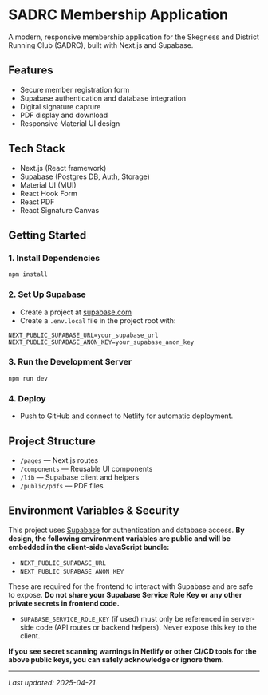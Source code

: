 # SADRC Membership Application

A modern, responsive membership application for the Skegness and District Running Club (SADRC), built with Next.js and Supabase.

## Features
- Secure member registration form
- Supabase authentication and database integration
- Digital signature capture
- PDF display and download
- Responsive Material UI design

## Tech Stack
- Next.js (React framework)
- Supabase (Postgres DB, Auth, Storage)
- Material UI (MUI)
- React Hook Form
- React PDF
- React Signature Canvas

## Getting Started

### 1. Install Dependencies
```
npm install
```

### 2. Set Up Supabase
- Create a project at [supabase.com](https://supabase.com)
- Create a `.env.local` file in the project root with:
```
NEXT_PUBLIC_SUPABASE_URL=your_supabase_url
NEXT_PUBLIC_SUPABASE_ANON_KEY=your_supabase_anon_key
```

### 3. Run the Development Server
```
npm run dev
```

### 4. Deploy
- Push to GitHub and connect to Netlify for automatic deployment.

## Project Structure
- `/pages` — Next.js routes
- `/components` — Reusable UI components
- `/lib` — Supabase client and helpers
- `/public/pdfs` — PDF files

## Environment Variables & Security

This project uses [Supabase](https://supabase.com) for authentication and database access. **By design, the following environment variables are public and will be embedded in the client-side JavaScript bundle:**

- `NEXT_PUBLIC_SUPABASE_URL`
- `NEXT_PUBLIC_SUPABASE_ANON_KEY`

These are required for the frontend to interact with Supabase and are safe to expose. **Do not share your Supabase Service Role Key or any other private secrets in frontend code.**

- `SUPABASE_SERVICE_ROLE_KEY` (if used) must only be referenced in server-side code (API routes or backend helpers). Never expose this key to the client.

**If you see secret scanning warnings in Netlify or other CI/CD tools for the above public keys, you can safely acknowledge or ignore them.**

---

_Last updated: 2025-04-21_
